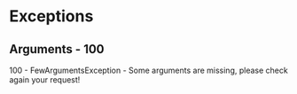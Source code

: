 # Exceptions

## Arguments - 100

100 - FewArgumentsException - Some arguments are missing, please check again your request!